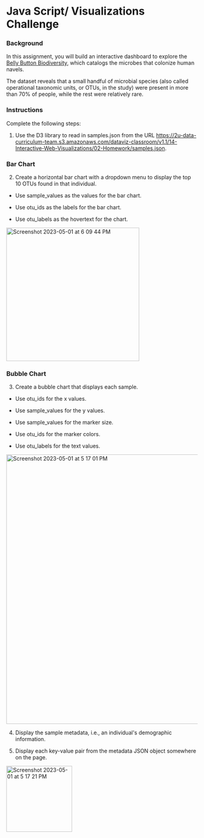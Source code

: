 # Java Script/ Visualizations Challenge
### Background
In this assignment, you will build an interactive dashboard to explore the [Belly Button Biodiversity](http://robdunnlab.com/projects/belly-button-biodiversity/), which catalogs the microbes that colonize human navels.

The dataset reveals that a small handful of microbial species (also called operational taxonomic units, or OTUs, in the study) were present in more than 70% of people, while the rest were relatively rare.


### Instructions
Complete the following steps:

1. Use the D3 library to read in samples.json from the URL https://2u-data-curriculum-team.s3.amazonaws.com/dataviz-classroom/v1.1/14-Interactive-Web-Visualizations/02-Homework/samples.json.

### Bar Chart
2. Create a horizontal bar chart with a dropdown menu to display the top 10 OTUs found in that individual.

- Use sample_values as the values for the bar chart.

- Use otu_ids as the labels for the bar chart.

- Use otu_labels as the hovertext for the chart.

<img width="350" alt="Screenshot 2023-05-01 at 6 09 44 PM" src="https://user-images.githubusercontent.com/121995835/235540251-72c4371e-3c5d-4515-afe2-8823933591b1.png">


### Bubble Chart
3. Create a bubble chart that displays each sample.

- Use otu_ids for the x values.

- Use sample_values for the y values.

- Use sample_values for the marker size.

- Use otu_ids for the marker colors.

- Use otu_labels for the text values.

<img width="707" alt="Screenshot 2023-05-01 at 5 17 01 PM" src="https://user-images.githubusercontent.com/121995835/235540428-66cdaca7-6b7b-40e6-9fb5-ef69365ee7df.png">


4. Display the sample metadata, i.e., an individual's demographic information.

5. Display each key-value pair from the metadata JSON object somewhere on the page.

<img width="173" alt="Screenshot 2023-05-01 at 5 17 21 PM" src="https://user-images.githubusercontent.com/121995835/235540499-ab6ca59b-4d7d-4c76-a3a2-ae0acae27375.png">




